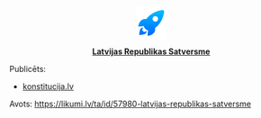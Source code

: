 <p align="center">
	<img src="/src/static/icon.svg" width="56" align="center" />
</p>

<p align="center"><a href="https://www.konstitucija.lv"><strong>Latvijas Republikas Satversme</strong></a></p>

Publicēts:

- [konstitucija.lv](https://www.konstitucija.lv)

Avots: <https://likumi.lv/ta/id/57980-latvijas-republikas-satversme>